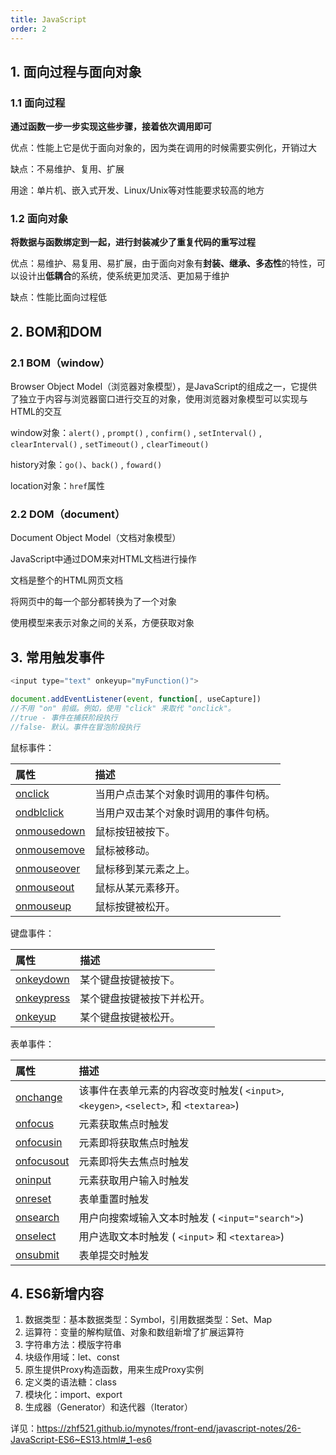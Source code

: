 ```yaml
---
title: JavaScript
order: 2
---
```


## 1. 面向过程与面向对象

### 1.1 面向过程

**通过函数一步一步实现这些步骤，接着依次调用即可**

优点：性能上它是优于面向对象的，因为类在调用的时候需要实例化，开销过大

缺点：不易维护、复用、扩展

用途：单片机、嵌入式开发、Linux/Unix等对性能要求较高的地方

### 1.2 面向对象

**将数据与函数绑定到一起，进行封装减少了重复代码的重写过程**

优点：易维护、易复用、易扩展，由于面向对象有**封装、继承、多态性**的特性，可以设计出**低耦合**的系统，使系统更加灵活、更加易于维护 

缺点：性能比面向过程低

## 2. BOM和DOM

### 2.1 BOM（window）

Browser Object Model（浏览器对象模型），是JavaScript的组成之一，它提供了独立于内容与浏览器窗口进行交互的对象，使用浏览器对象模型可以实现与HTML的交互

window对象：`alert()` , `prompt()` , `confirm()` , `setInterval()` , `clearInterval()` , `setTimeout()` , `clearTimeout()`

history对象：`go()`、`back()` , `foward()`

location对象：`href`属性

### 2.2 DOM（document）

Document Object Model（文档对象模型）

JavaScript中通过DOM来对HTML文档进行操作

文档是整个的HTML网页文档

将网页中的每一个部分都转换为了一个对象

使用模型来表示对象之间的关系，方便获取对象

## 3. 常用触发事件

```js
<input type="text" onkeyup="myFunction()">
```

```js
document.addEventListener(event, function[, useCapture])
//不用 "on" 前缀。例如，使用 "click" 来取代 "onclick"。
//true - 事件在捕获阶段执行
//false- 默认。事件在冒泡阶段执行
```

鼠标事件：

| 属性                                                         | 描述                                 |
| :----------------------------------------------------------- | :----------------------------------- |
| [onclick](https://www.runoob.com/jsref/event-onclick.html)   | 当用户点击某个对象时调用的事件句柄。 |
| [ondblclick](https://www.runoob.com/jsref/event-ondblclick.html) | 当用户双击某个对象时调用的事件句柄。 |
| [onmousedown](https://www.runoob.com/jsref/event-onmousedown.html) | 鼠标按钮被按下。                     |
| [onmousemove](https://www.runoob.com/jsref/event-onmousemove.html) | 鼠标被移动。                         |
| [onmouseover](https://www.runoob.com/jsref/event-onmouseover.html) | 鼠标移到某元素之上。                 |
| [onmouseout](https://www.runoob.com/jsref/event-onmouseout.html) | 鼠标从某元素移开。                   |
| [onmouseup](https://www.runoob.com/jsref/event-onmouseup.html) | 鼠标按键被松开。                     |

键盘事件：

| 属性                                                         | 描述                       |
| :----------------------------------------------------------- | :------------------------- |
| [onkeydown](https://www.runoob.com/jsref/event-onkeydown.html) | 某个键盘按键被按下。       |
| [onkeypress](https://www.runoob.com/jsref/event-onkeypress.html) | 某个键盘按键被按下并松开。 |
| [onkeyup](https://www.runoob.com/jsref/event-onkeyup.html)   | 某个键盘按键被松开。       |

表单事件：

| 属性                                                         | 描述                                                         |
| :----------------------------------------------------------- | :----------------------------------------------------------- |
| [onchange](https://www.runoob.com/jsref/event-onchange.html) | 该事件在表单元素的内容改变时触发( `<input>`, `<keygen>`, `<select>`, 和 `<textarea>`) |
| [onfocus](https://www.runoob.com/jsref/event-onfocus.html)   | 元素获取焦点时触发                                           |
| [onfocusin](https://www.runoob.com/jsref/event-onfocusin.html) | 元素即将获取焦点时触发                                       |
| [onfocusout](https://www.runoob.com/jsref/event-onfocusout.html) | 元素即将失去焦点时触发                                       |
| [oninput](https://www.runoob.com/jsref/event-oninput.html)   | 元素获取用户输入时触发                                       |
| [onreset](https://www.runoob.com/jsref/event-onreset.html)   | 表单重置时触发                                               |
| [onsearch](https://www.runoob.com/jsref/event-onsearch.html) | 用户向搜索域输入文本时触发 ( `<input="search">`)             |
| [onselect](https://www.runoob.com/jsref/event-onselect.html) | 用户选取文本时触发 ( `<input>` 和 `<textarea>`)              |
| [onsubmit](https://www.runoob.com/jsref/event-onsubmit.html) | 表单提交时触发                                               |

## 4. ES6新增内容

1. 数据类型：基本数据类型：Symbol，引用数据类型：Set、Map
2. 运算符：变量的解构赋值、对象和数组新增了扩展运算符
3. 字符串方法：模版字符串
4. 块级作用域：let、const
5. 原生提供Proxy构造函数，用来生成Proxy实例
6. 定义类的语法糖：class
7. 模块化：import、export
8. 生成器（Generator）和迭代器（Iterator）

详见：https://zhf521.github.io/mynotes/front-end/javascript-notes/26-JavaScript-ES6~ES13.html#_1-es6



